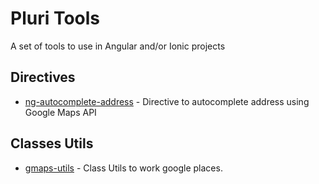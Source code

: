 # Pluri Tools

A set of tools to use in Angular and/or Ionic projects

## Directives

* [ng-autocomplete-address](https://github.com/Pluritech/pluri-directives/tree/master/ng-autocomplete-address) - Directive to autocomplete address using Google Maps API


## Classes Utils

* [gmaps-utils](https://github.com/Pluritech/pluri-tools/tree/master/gmaps-utils) - Class Utils to work google places.
